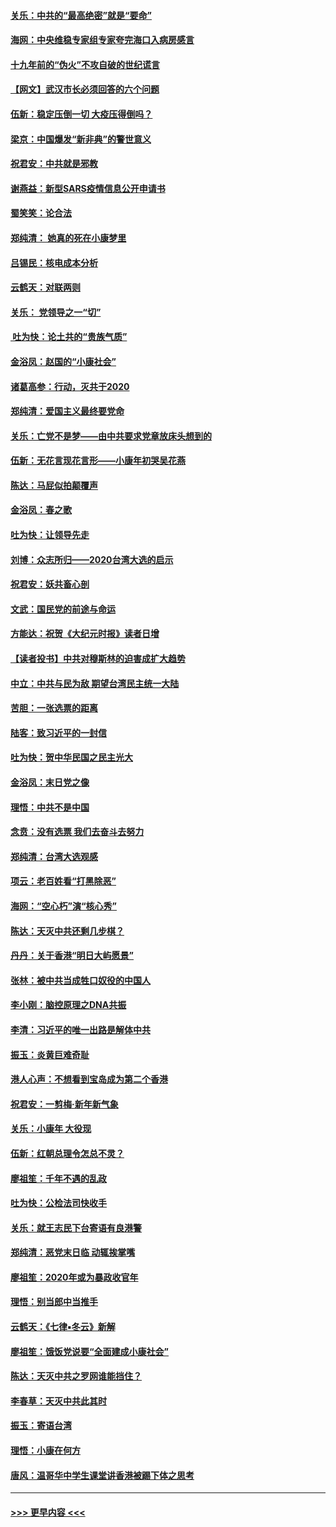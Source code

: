 #### [关乐：中共的“最高绝密”就是“要命”](../pages/nsc993/n11816946.md?t=01251455) 
#### [海网：中央维稳专家组专家夸完海口入病房感言](../pages/nsc993/n11815138.md?t=01251455) 
#### [十九年前的“伪火”不攻自破的世纪谎言](../pages/nsc993/n11813238.md?t=01251455) 
#### [【网文】武汉市长必须回答的六个问题](../pages/nsc993/n11813848.md?t=01251455) 
#### [伍新：稳定压倒一切 大疫压得倒吗？](../pages/nsc993/n11812634.md?t=01251455) 
#### [梁京：中国爆发“新非典”的警世意义](../pages/nsc993/n11812554.md?t=01251455) 
#### [祝君安：中共就是邪教](../pages/nsc993/n11812431.md?t=01251455) 
#### [谢燕益：新型SARS疫情信息公开申请书](../pages/nsc993/n11808840.md?t=01251455) 
#### [蜀笑笑：论合法](../pages/nsc993/n11808064.md?t=01251455) 
#### [郑纯清： 她真的死在小康梦里](../pages/nsc993/n11806623.md?t=01251455) 
#### [吕锡民：核电成本分析](../pages/nsc993/n11806284.md?t=01251455) 
#### [云鹤天：对联两则](../pages/nsc993/n11805957.md?t=01251455) 
#### [关乐： 党领导之一“切”](../pages/nsc993/n11804505.md?t=01251455) 
#### [ 吐为快：论土共的“贵族气质”](../pages/nsc993/n11804490.md?t=01251455) 
#### [金浴凤：赵国的“小康社会”](../pages/nsc993/n11804452.md?t=01251455) 
#### [诸葛高参：行动，灭共于2020](../pages/nsc993/n11804120.md?t=01251455) 
#### [郑纯清：爱国主义最终要党命](../pages/nsc993/n11802197.md?t=01251455) 
#### [关乐：亡党不是梦——由中共要求党章放床头想到的](../pages/nsc993/n11802156.md?t=01251455) 
#### [伍新：无花言现花言形——小康年初哭吴花燕](../pages/nsc993/n11800044.md?t=01251455) 
#### [陈达：马屁似拍颠覆声](../pages/nsc993/n11800010.md?t=01251455) 
#### [金浴凤：春之歌](../pages/nsc993/n11797687.md?t=01251455) 
#### [吐为快：让领导先走](../pages/nsc993/n11797512.md?t=01251455) 
#### [刘博：众志所归——2020台湾大选的启示](../pages/nsc993/n11796878.md?t=01251455) 
#### [祝君安：妖共畜心剖](../pages/nsc993/n11794273.md?t=01251455) 
#### [文武：国民党的前途与命运](../pages/nsc993/n11794198.md?t=01251455) 
#### [方能达：祝贺《大纪元时报》读者日增](../pages/nsc993/n11793807.md?t=01251455) 
#### [【读者投书】中共对穆斯林的迫害成扩大趋势](../pages/nsc993/n11791371.md?t=01251455) 
#### [中立：中共与民为敌 期望台湾民主统一大陆](../pages/nsc993/n11790392.md?t=01251455) 
#### [苦胆：一张选票的距离](../pages/nsc993/n11788914.md?t=01251455) 
#### [陆客：致习近平的一封信](../pages/nsc993/n11788867.md?t=01251455) 
#### [吐为快：贺中华民国之民主光大](../pages/nsc993/n11788618.md?t=01251455) 
#### [金浴凤：末日党之像](../pages/nsc993/n11787475.md?t=01251455) 
#### [理悟：中共不是中国](../pages/nsc993/n11787463.md?t=01251455) 
#### [念贲：没有选票  我们去奋斗去努力](../pages/nsc993/n11787398.md?t=01251455) 
#### [郑纯清：台湾大选观感](../pages/nsc993/n11786210.md?t=01251455) 
#### [项云：老百姓看“打黑除恶”](../pages/nsc993/n11785398.md?t=01251455) 
#### [海网：“空心朽”演“核心秀”](../pages/nsc993/n11783874.md?t=01251455) 
#### [陈达：天灭中共还剩几步棋？](../pages/nsc993/n11783719.md?t=01251455) 
#### [丹丹：关于香港“明日大屿愿景”](../pages/nsc993/n11783273.md?t=01251455) 
#### [张林：被中共当成牲口奴役的中国人](../pages/nsc993/n11782397.md?t=01251455) 
#### [李小刚：脑控原理之DNA共振](../pages/nsc993/n11780962.md?t=01251455) 
#### [李清：习近平的唯一出路是解体中共](../pages/nsc993/n11780866.md?t=01251455) 
#### [振玉：炎黄巨难奇耻](../pages/nsc993/n11779632.md?t=01251455) 
#### [港人心声：不想看到宝岛成为第二个香港](../pages/nsc993/n11778817.md?t=01251455) 
#### [祝君安：一剪梅‧新年新气象](../pages/nsc993/n11776340.md?t=01251455) 
#### [关乐：小康年 大役现](../pages/nsc993/n11774213.md?t=01251455) 
#### [伍新：红朝总理令怎总不灵？](../pages/nsc993/n11770813.md?t=01251455) 
#### [廖祖笙：千年不遇的乱政](../pages/nsc993/n11770373.md?t=01251455) 
#### [吐为快：公检法司快收手](../pages/nsc993/n11770359.md?t=01251455) 
#### [关乐：就王志民下台寄语有良港警](../pages/nsc993/n11769903.md?t=01251455) 
#### [郑纯清：恶党末日临 动辄挨掌嘴](../pages/nsc993/n11769356.md?t=01251455) 
#### [廖祖笙：2020年或为暴政收官年](../pages/nsc993/n11768216.md?t=01251455) 
#### [理悟：别当郎中当推手](../pages/nsc993/n11768243.md?t=01251455) 
#### [云鹤天：《七律▪冬云》新解](../pages/nsc993/n11768204.md?t=01251455) 
#### [廖祖笙：饿饭党说要“全面建成小康社会”](../pages/nsc993/n11767482.md?t=01251455) 
#### [陈达：天灭中共之罗网谁能挡住？](../pages/nsc993/n11767465.md?t=01251455) 
#### [李春草：天灭中共此其时](../pages/nsc993/n11767452.md?t=01251455) 
#### [振玉：寄语台湾](../pages/nsc993/n11767432.md?t=01251455) 
#### [理悟：小康在何方](../pages/nsc993/n11767394.md?t=01251455) 
#### [唐风：温哥华中学生课堂讲香港被踢下体之思考](../pages/nsc993/n11766848.md?t=01251455) 

----
#### [ >>> 更早内容 <<< ](../indexes/nsc993-earlier.md)
